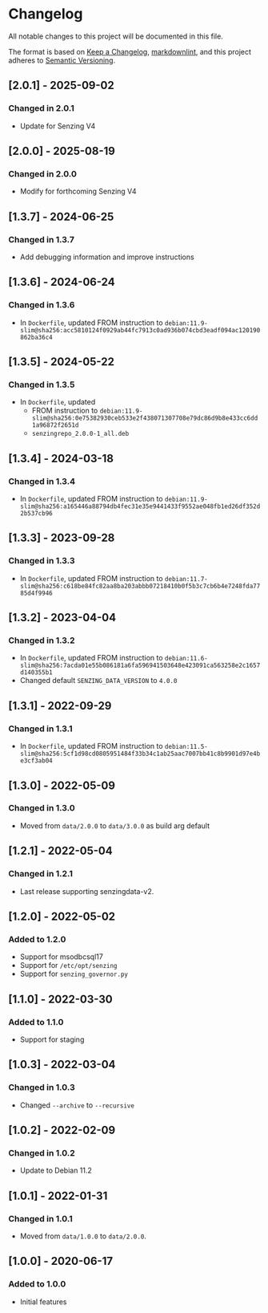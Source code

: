 # Changelog

All notable changes to this project will be documented in this file.

The format is based on [Keep a Changelog](https://keepachangelog.com/en/1.0.0/),
[markdownlint](https://dlaa.me/markdownlint/),
and this project adheres to [Semantic Versioning](https://semver.org/spec/v2.0.0.html).

## [2.0.1] - 2025-09-02

### Changed in 2.0.1

- Update for Senzing V4

## [2.0.0] - 2025-08-19

### Changed in 2.0.0

- Modify for forthcoming Senzing V4

## [1.3.7] - 2024-06-25

### Changed in 1.3.7

- Add debugging information and improve instructions

## [1.3.6] - 2024-06-24

### Changed in 1.3.6

- In `Dockerfile`, updated FROM instruction to `debian:11.9-slim@sha256:acc5810124f0929ab44fc7913c0ad936b074cbd3eadf094ac120190862ba36c4`

## [1.3.5] - 2024-05-22

### Changed in 1.3.5

- In `Dockerfile`, updated
  - FROM instruction to `debian:11.9-slim@sha256:0e75382930ceb533e2f438071307708e79dc86d9b8e433cc6dd1a96872f2651d`
  - `senzingrepo_2.0.0-1_all.deb`

## [1.3.4] - 2024-03-18

### Changed in 1.3.4

- In `Dockerfile`, updated FROM instruction to `debian:11.9-slim@sha256:a165446a88794db4fec31e35e9441433f9552ae048fb1ed26df352d2b537cb96`

## [1.3.3] - 2023-09-28

### Changed in 1.3.3

- In `Dockerfile`, updated FROM instruction to `debian:11.7-slim@sha256:c618be84fc82aa8ba203abbb07218410b0f5b3c7cb6b4e7248fda7785d4f9946`

## [1.3.2] - 2023-04-04

### Changed in 1.3.2

- In `Dockerfile`, updated FROM instruction to `debian:11.6-slim@sha256:7acda01e55b086181a6fa596941503648e423091ca563258e2c1657d140355b1`
- Changed default `SENZING_DATA_VERSION` to `4.0.0`

## [1.3.1] - 2022-09-29

### Changed in 1.3.1

- In `Dockerfile`, updated FROM instruction to `debian:11.5-slim@sha256:5cf1d98cd0805951484f33b34c1ab25aac7007bb41c8b9901d97e4be3cf3ab04`

## [1.3.0] - 2022-05-09

### Changed in 1.3.0

- Moved from `data/2.0.0` to `data/3.0.0` as build arg default

## [1.2.1] - 2022-05-04

### Changed in 1.2.1

- Last release supporting senzingdata-v2.

## [1.2.0] - 2022-05-02

### Added to 1.2.0

- Support for msodbcsql17
- Support for `/etc/opt/senzing`
- Support for `senzing_governor.py`

## [1.1.0] - 2022-03-30

### Added to 1.1.0

- Support for staging

## [1.0.3] - 2022-03-04

### Changed in 1.0.3

- Changed `--archive` to `--recursive`

## [1.0.2] - 2022-02-09

### Changed in 1.0.2

- Update to Debian 11.2

## [1.0.1] - 2022-01-31

### Changed in 1.0.1

- Moved from `data/1.0.0` to `data/2.0.0`.

## [1.0.0] - 2020-06-17

### Added to 1.0.0

- Initial features
